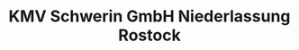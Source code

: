 ---
title: "KMV Schwerin GmbH Niederlassung Rostock"
url: /kritzmow/kmv-schwerin-gmbh-niederlassung-rostock/
shop: Baumarkt
---
